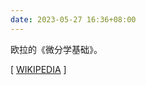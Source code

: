 ```yaml
---
date: 2023-05-27 16:36+08:00
---
```


欧拉的《微分学基础》。

[ [WIKIPEDIA](https://en.wikipedia.org/wiki/Institutiones_calculi_differentialis) ]

<readonlylink href="https://books.readonly.link/euler/institutiones-calculi-differentialis/book.json" />
